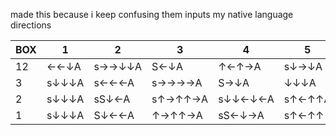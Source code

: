 made this because i keep confusing them inputs my native language directions

| BOX | 1   | 2   | 3   | 4   | 5   | 6   | 7   | 8   | END | NAME |
| --- | --- | --- | --- | --- | --- | --- | --- | --- | --- | --- |
| 12  | ←←↓A | s→→↓↓A | S←↓A | ↑←↑→A | s↓→↓A | s↓↓↓A |↑A | ↓↓←←A | A |  Qéd2D'mv2 |  
| 3   | s↓↓↓A | s←←←A | s→→→→A | S→↓A | ↓↓↓A | A | S←↑A | ←←↑A | A | é]'daéé4'd |
| 2   | s↓↓↓A | sS↓←A | s↑→↑↑→A | s↓↓←↓←A | s↑←↑↑A | ←←A | →→→↓A | sS↓←A | A | éH'dFé'v2H |
| 1   | s↓↓↓A | S↓←←A | ↑→↑↑→A | sS←↓→A | s↑←↑↑ | s←←←←A | s←←←←A | A | A | ég'dEé['d'd |
